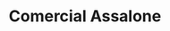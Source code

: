 ---
title: "Comercial Assalone"
url: /ciudad-guayana-puerto-ordaz/comercial-assalone/
shop: Autoteile
---